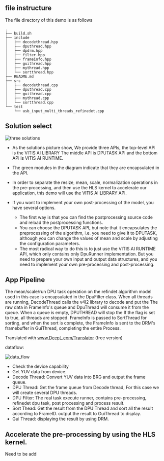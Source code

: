 ## file instructure
The file directory of this demo is as follows
```
.
├── build.sh
├── include
│   ├── decodethread.hpp
│   ├── dputhread.hpp
│   ├── dpdrm.hpp
│   ├── filter.hpp
│   ├── frameinfo.hpp
│   ├── guithread.hpp
│   ├── mythread.hpp
│   └── sortthread.hpp
├── README.md
├── src
│   ├── decodethread.cpp
│   ├── dputhread.cpp
│   ├── guithread.cpp
│   ├── mythread.cpp
│   └── sortthread.cpp
└── test
    └── usb_input_multi_threads_refinedet.cpp

```
## Solution select


![three solutions](imgs/Solution_candidate.png)



- As the solutions picture show, We provide three APIs, the top-level API is the VITIS AI LIBRARY
The middle API is DPUTASK API and the bottom API is VITIS AI RUNTIME.  
- The green modules in the diagram indicate that they are encapsulated in the API. 

- In order to separate the resize, mean, scale, normalization operations in the pre-processing, and then use the HLS kernel to accelerate our application, this demo will use the VITIS AI LIBRARY API.

- If you want to implement your own post-processing of the model, you have several options.
    - The first way is that you can find the postprocessing source code and reload the postprocessing functions.
    - You can choose the DPUTASK API, but note that it encapsulates the preprocessing of the algorithm, i.e. you need to give it to DPUTASK, although you can change the values of mean and scale by adjusting the configuration parameters.
    - The most radical way to do this is to just use the VITIS AI RUNTIME API, which only contains only DpuRunner implementation. But you need to prepare your own input and output data structures, and you need to implement your own pre-processing and post-processing.

## App Pipeline
The mean/scale/run DPU task operation on the refindet algorithm model used in this case is encapsulated in the DpuFilter class.
When all threads are running, DecodeThread calls the v4l2 library to decode and put the The raw data in FrameInfo's queue and DpuThread will consume it from the queue. When a queue is empty, DPUTHREAD will stop the If the flag is set to true, all threads are stopped. FrameInfo is passed to SortThread for sorting, and when the sort is complete, the FrameInfo is sent to the DRM's framebuffer in GuiThread, completing the entire Process.

Translated with www.DeepL.com/Translator (free version)

dataflow:

![data_flow](imgs/in_depth_demo_data_flow.jpg)


- Check the device capability
- Get YUV data from device.
- Decode Thread: Convert YUV data into BRG and output the frame queue.
- DPU Thread: Get the frame queue from Decode thread, For this case we will create several DPU threads.
- DPU Filter: The real task execute runner, contains pre-processing, refinedet dpu task, post processing and process result.
- Sort Thead: Get the result from the DPU Thread and sort all the result according to FrameID. output the result to GuiThread to display.
- Gui Thread: displaying the result by using DRM.

## Accelerate the pre-processing by using the HLS kernel.
Need to be add
